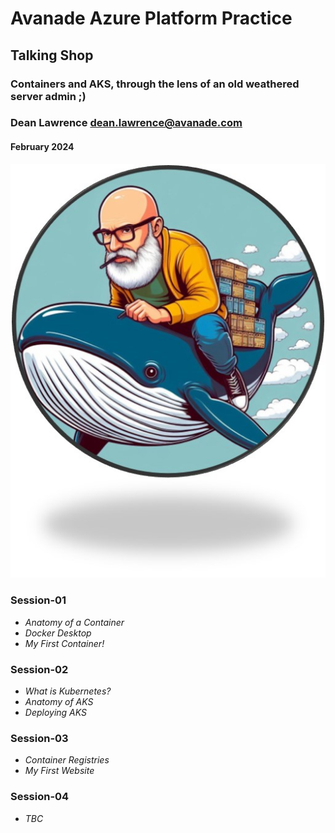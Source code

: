 # **Avanade Azure Platform Practice**
## Talking Shop
### Containers and AKS, through the lens of an old weathered server admin ;)
### Dean Lawrence dean.lawrence@avanade.com
#### February 2024

![Alt text](https://github.com/deanl1982/Avanade-Containers-AKS-Series/blob/main/_Misc/docker.jpg)

### Session-01

- *Anatomy of a Container*
- *Docker Desktop*
- *My First Container!*

### Session-02

- *What is Kubernetes?*
- *Anatomy of AKS*
- *Deploying AKS*

### Session-03

- *Container Registries*
- *My First Website*

### Session-04

- *TBC*